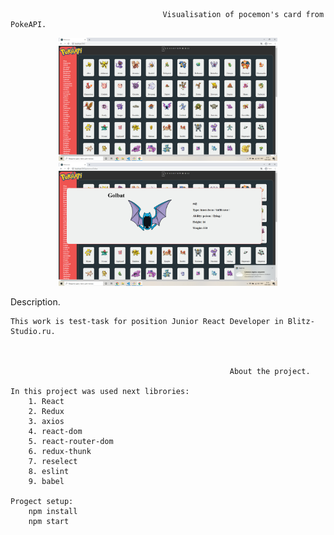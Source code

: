                                       Visualisation of pocemon's card from PokeAPI.

                                        
<p align="center">
  <img src="Readme_assests\main.png" width="350" title="img">
  <img src="Readme_assests\cardDescript.png" width="350" alt="img">
</p>
                                                     Description.
    
    This work is test-task for position Junior React Developer in Blitz-Studio.ru.



                                                     About the project.

    In this project was used next librories:
        1. React
        2. Redux
        3. axios
        4. react-dom
        5. react-router-dom
        6. redux-thunk
        7. reselect
        8. eslint
        9. babel

    Progect setup:
        npm install
        npm start